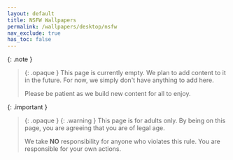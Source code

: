 ```yaml
---
layout: default
title: NSFW Wallpapers
permalink: /wallpapers/desktop/nsfw
nav_exclude: true
has_toc: false
---
```


{: .note }
> {: .opaque }
> This page is currently empty. We plan to add content to it in the future. For now, we simply don't have anything to add here.
>
> Please be patient as we build new content for all to enjoy.


{: .important }
> {: .opaque }
> {: .warning }
> This page is for adults only. By being on this page, you are agreeing that you are of legal age.
> 
> We take **NO** responsibility for anyone who violates this rule. You are responsible for your own actions.